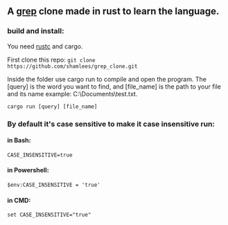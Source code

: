 ## A [grep](http://google.com) clone made in rust to learn the language.

 

### build and install:
You need [rustc](https://www.rust-lang.org/tools/install) and cargo.

First clone this repo:
```git clone https://github.com/shamlees/grep_clone.git```

Inside the folder use cargo run to compile and open the program. The [query] is the word you want to find, and [file_name] is the path to your file and its name example: C:\Documents\test.txt.

```cargo run [query] [file_name]```

### By default it's case sensitive to make it case insensitive run:

#### in Bash:
```CASE_INSENSITIVE=true```

#### in Powershell:
```$env:CASE_INSENSITIVE = 'true'```

#### in CMD:
```set CASE_INSENSITIVE="true"```